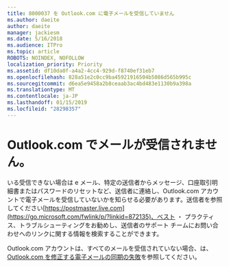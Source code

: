 ```yaml
---
title: 8000037 を Outlook.com に電子メールを受信していません
ms.author: daeite
author: daeite
manager: jackiesm
ms.date: 5/16/2018
ms.audience: ITPro
ms.topic: article
ROBOTS: NOINDEX, NOFOLLOW
localization_priority: Priority
ms.assetid: df10da0f-a4a2-4cc4-929d-f8740ef31eb7
ms.openlocfilehash: 828a51e2c0cc9ba45921916504b5086d565b995c
ms.sourcegitcommit: d6ea5e9458a2b8ceaab3ac4bd483e1130b9a398a
ms.translationtype: MT
ms.contentlocale: ja-JP
ms.lasthandoff: 01/15/2019
ms.locfileid: "28298357"
---
```

# <a name="not-receiving-mail-in-outlookcom"></a>Outlook.com でメールが受信されません。

いる受信できない場合は e メール、特定の送信者からメッセージ、口座取引明細書またはパスワードのリセットなど、送信者に連絡し、Outlook.com アカウントで電子メールを受信していないかを知らせる必要があります。送信者を参照してください[https://postmaster.live.com](https://go.microsoft.com/fwlink/p/?linkid=872135)、ベスト ・ プラクティス、トラブルシューティングをお勧めし、送信者のサポート チームにお問い合わせへのリンクに関する情報を検索することができます。
  
Outlook.com アカウントは、すべてのメールを受信されていない場合、は、 [Outlook.com を修正する電子メールの同期の失敗](https://go.microsoft.com/fwlink/p/?linkid=874363)を参照してください。
  

